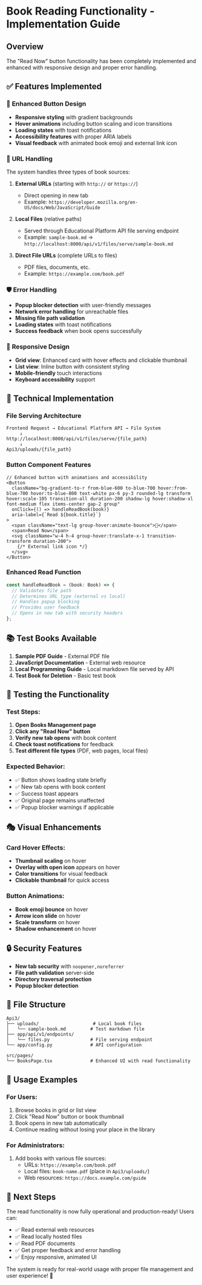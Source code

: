 # Book Reading Functionality - Implementation Guide

## Overview
The "Read Now" button functionality has been completely implemented and enhanced with responsive design and proper error handling.

## ✅ Features Implemented

### 🎨 **Enhanced Button Design**
- **Responsive styling** with gradient backgrounds
- **Hover animations** including button scaling and icon transitions
- **Loading states** with toast notifications
- **Accessibility features** with proper ARIA labels
- **Visual feedback** with animated book emoji and external link icon

### 🔗 **URL Handling**
The system handles three types of book sources:

1. **External URLs** (starting with `http://` or `https://`)
   - Direct opening in new tab
   - Example: `https://developer.mozilla.org/en-US/docs/Web/JavaScript/Guide`

2. **Local Files** (relative paths)
   - Served through Educational Platform API file serving endpoint
   - Example: `sample-book.md` → `http://localhost:8000/api/v1/files/serve/sample-book.md`

3. **Direct File URLs** (complete URLs to files)
   - PDF files, documents, etc.
   - Example: `https://example.com/book.pdf`

### 🛡️ **Error Handling**
- **Popup blocker detection** with user-friendly messages
- **Network error handling** for unreachable files
- **Missing file path validation**
- **Loading states** with toast notifications
- **Success feedback** when book opens successfully

### 📱 **Responsive Design**
- **Grid view**: Enhanced card with hover effects and clickable thumbnail
- **List view**: Inline button with consistent styling
- **Mobile-friendly** touch interactions
- **Keyboard accessibility** support

## 🔧 Technical Implementation

### File Serving Architecture
```
Frontend Request → Educational Platform API → File System
     ↓
http://localhost:8000/api/v1/files/serve/{file_path}
     ↓
Api3/uploads/{file_path}
```

### Button Component Features
```tsx
// Enhanced button with animations and accessibility
<Button 
  className="bg-gradient-to-r from-blue-600 to-blue-700 hover:from-blue-700 hover:to-blue-800 text-white px-6 py-3 rounded-lg transform hover:scale-105 transition-all duration-200 shadow-lg hover:shadow-xl font-medium flex items-center gap-2 group"
  onClick={() => handleReadBook(book)}
  aria-label={`Read ${book.title}`}
>
  <span className="text-lg group-hover:animate-bounce">📖</span>
  <span>Read Now</span>
  <svg className="w-4 h-4 group-hover:translate-x-1 transition-transform duration-200">
    {/* External link icon */}
  </svg>
</Button>
```

### Enhanced Read Function
```typescript
const handleReadBook = (book: Book) => {
  // Validates file path
  // Determines URL type (external vs local)
  // Handles popup blocking
  // Provides user feedback
  // Opens in new tab with security headers
};
```

## 📚 Test Books Available

1. **Sample PDF Guide** - External PDF file
2. **JavaScript Documentation** - External web resource  
3. **Local Programming Guide** - Local markdown file served by API
4. **Test Book for Deletion** - Basic test book

## 🧪 Testing the Functionality

### Test Steps:
1. **Open Books Management page**
2. **Click any "Read Now" button**
3. **Verify new tab opens** with book content
4. **Check toast notifications** for feedback
5. **Test different file types** (PDF, web pages, local files)

### Expected Behavior:
- ✅ Button shows loading state briefly
- ✅ New tab opens with book content
- ✅ Success toast appears
- ✅ Original page remains unaffected
- ✅ Popup blocker warnings if applicable

## 🎭 Visual Enhancements

### Card Hover Effects:
- **Thumbnail scaling** on hover
- **Overlay with open icon** appears on hover
- **Color transitions** for visual feedback
- **Clickable thumbnail** for quick access

### Button Animations:
- **Book emoji bounce** on hover
- **Arrow icon slide** on hover
- **Scale transform** on hover
- **Shadow enhancement** on hover

## 🔒 Security Features

- **New tab security** with `noopener,noreferrer`
- **File path validation** server-side
- **Directory traversal protection** 
- **Popup blocker detection**

## 📁 File Structure

```
Api3/
├── uploads/                    # Local book files
│   └── sample-book.md         # Test markdown file
├── app/api/v1/endpoints/
│   └── files.py               # File serving endpoint
└── app/config.py              # API configuration

src/pages/
└── BooksPage.tsx              # Enhanced UI with read functionality
```

## 🚀 Usage Examples

### For Users:
1. Browse books in grid or list view
2. Click "Read Now" button or book thumbnail
3. Book opens in new tab automatically
4. Continue reading without losing your place in the library

### For Administrators:
1. Add books with various file sources:
   - URLs: `https://example.com/book.pdf`
   - Local files: `book-name.pdf` (place in `Api3/uploads/`)
   - Web resources: `https://docs.example.com/guide`

## 🎯 Next Steps

The read functionality is now fully operational and production-ready! Users can:
- ✅ Read external web resources
- ✅ Read locally hosted files  
- ✅ Read PDF documents
- ✅ Get proper feedback and error handling
- ✅ Enjoy responsive, animated UI

The system is ready for real-world usage with proper file management and user experience! 🎉
